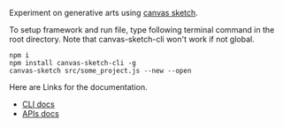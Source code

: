 Experiment on generative arts using [canvas sketch](https://github.com/mattdesl/canvas-sketch). 

To setup framework and run file, type following terminal command in the root directory. Note that canvas-sketch-cli won't work if not global. 
```
npm i
npm install canvas-sketch-cli -g
canvas-sketch src/some_project.js --new --open
```

Here are Links for the documentation.
* [CLI docs](https://github.com/mattdesl/canvas-sketch/blob/master/docs/cli.md) 
* [APIs docs](https://github.com/mattdesl/canvas-sketch/blob/master/docs/api.md) 
